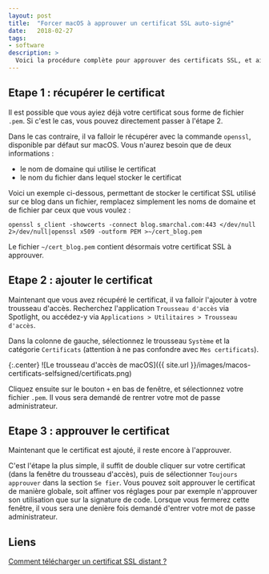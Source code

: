 ```yaml
---
layout: post
title:  "Forcer macOS à approuver un certificat SSL auto-signé"
date:   2018-02-27
tags:
- software
description: >
  Voici la procédure complète pour approuver des certificats SSL, et ainsi éviter de nombreux messages d'alerte sur macOS.
---
```


## Etape 1 : récupérer le certificat

Il est possible que vous ayiez déjà votre certificat sous forme de fichier `.pem`. Si c'est le cas, vous pouvez directement passer à l'étape 2.

Dans le cas contraire, il va falloir le récupérer avec la commande `openssl`, disponible par défaut sur macOS. Vous n'aurez besoin que de deux informations :
- le nom de domaine qui utilise le certificat
- le nom du fichier dans lequel stocker le certificat

Voici un exemple ci-dessous, permettant de stocker le certificat SSL utilisé sur ce blog dans un fichier, remplacez simplement les noms de domaine et de fichier par ceux que vous voulez :

    openssl s_client -showcerts -connect blog.smarchal.com:443 </dev/null 2>/dev/null|openssl x509 -outform PEM >~/cert_blog.pem

Le fichier `~/cert_blog.pem` contient désormais votre certificat SSL à approuver.

## Etape 2 : ajouter le certificat

Maintenant que vous avez récupéré le certificat, il va falloir l'ajouter à votre trousseau d'accès. Recherchez l'application `Trousseau d'accès` via Spotlight, ou accédez-y via `Applications > Utilitaires > Trousseau d'accès`.

Dans la colonne de gauche, sélectionnez le trousseau `Système` et la catégorie `Certificats` (attention à ne pas confondre avec `Mes certificats`).

{:.center}
![Le trousseau d'accès de macOS]({{ site.url }}/images/macos-certificats-selfsigned/certificats.png)

Cliquez ensuite sur le bouton `+` en bas de fenêtre, et sélectionnez votre fichier `.pem`. Il vous sera demandé de rentrer votre mot de passe administrateur.

## Etape 3 : approuver le certificat

Maintenant que le certificat est ajouté, il reste encore à l'approuver.

C'est l'étape la plus simple, il suffit de double cliquer sur votre certificat (dans la fenêtre du trousseau d'accès), puis de sélectionner `Toujours approuver` dans la section `Se fier`. Vous pouvez soit approuver le certificat de manière globale, soit affiner vos réglages pour par exemple n'approuver son utilisation que sur la signature de code. Lorsque vous fermerez cette fenêtre, il vous sera une denière fois demandé d'entrer votre mot de passe administrateur.

## Liens

[Comment télécharger un certificat SSL distant ?](https://superuser.com/a/641396/151249)

